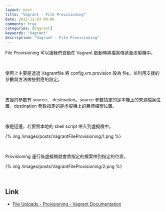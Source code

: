 ```yaml
---
layout: post
title: "Vagrant - File Provisioning"
date: 2015-11-03 00:06
comments: true
categories: [Vagrant]
keywords: "Vagrant"
description: "Vagrant - File Provisioning"
---
```


File Provisioning 可以讓我們自動在 Vagrant 啟動時將檔案傳遞至虛擬機中。  

<!-- More -->

<br/>


使用上主要是透過 Vagrantfile 將 config.vm.provision 設為 file，並利用支援的參數與方法做些對應的設定。  

<br/>


支援的參數有 source、 destination。source 參數指定的是本機上的來源檔案位置，destination 參數指定的是虛擬機上的目標檔案位置。  

<br/>


像是這邊，若要將本地的 shell script 帶入到虛擬機中。  

{% img /images/posts/VagrantFileProvisioning/1.png %}

<br/>


Provisioning 運行後虛擬機就會將指定的檔案帶到指定的位置。  

{% img /images/posts/VagrantFileProvisioning/2.png %}

<br/>

Link
----
* [File Uploads - Provisioning - Vagrant Documentation](https://docs.vagrantup.com/v2/provisioning/file.html)
